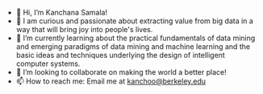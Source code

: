 - 👋 Hi, I’m Kanchana Samala!
- 👀 I am curious and passionate about extracting value from big data in a way that will bring joy into people's lives.
- 🌱 I’m currently learning about the practical fundamentals of data mining and emerging paradigms of data mining and machine learning and the basic ideas and techniques underlying the design of intelligent computer systems.
- 💞️ I’m looking to collaborate on making the world a better place!
- 📫 How to reach me: Email me at kanchoo@berkeley.edu

<!---
kanchoo/kanchoo is a ✨ special ✨ repository because its `README.md` (this file) appears on your GitHub profile.
You can click the Preview link to take a look at your changes.
--->
